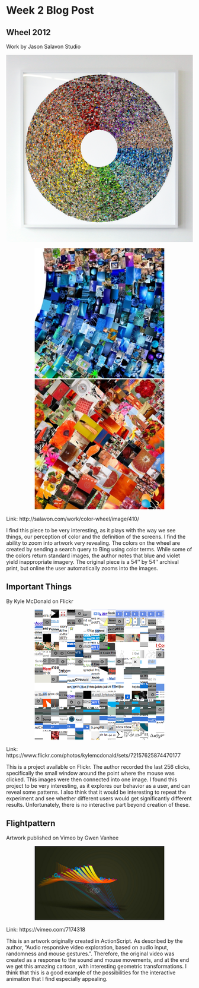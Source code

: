 # Week 2 Blog Post

## <Color> Wheel 2012

Work by Jason Salavon Studio
<p align="center">
  <img src="images/ColorWheel.png" width="550"/>
</p>
<p align="center">
  <img src="images/ColorWheel_detail.jpg" width="350"/>
  <img src="images/ColorWheel_detail2.jpg" width="350"/>
</p>
Link: http://salavon.com/work/color-wheel/image/410/

I find this piece to be very interesting, as it plays with the way we see things, our perception of color and the definition of the screens. I find the ability to zoom into artwork very revealing. The colors on the wheel are created by sending a search query to Bing using color terms. While some of the colors return standard images, the author notes that blue and violet yield inappropriate imagery. The original piece is a 54’’ by 54’’ archival print, but online the user automatically zooms into the images. 

## Important Things

By Kyle McDonald on Flickr
<p align="center">
  <img src="images/importantThings.png" width="350"/>
</p>
Link: https://www.flickr.com/photos/kylemcdonald/sets/72157625874470177

This is a project available on Flickr. The author recorded the last 256 clicks, specifically the small window around the point where the mouse was clicked. This images were then connected into one image. I found this project to be very interesting, as it explores our behavior as a user, and can reveal some patterns. I also think that it would be interesting to repeat the experiment and see whether different users would get significantly different results. Unfortunately, there is no interactive part beyond creation of these. 

## Flightpattern

Artwork published on Vimeo by Gwen Vanhee
<p align="center">
  <img src="images/flightPattern.png" width="350"/>
</p>
Link: https://vimeo.com/7174318 

This is an artwork originally created in ActionScript. As described by the author, “Audio responsive video exploration, based on audio input, randomness and mouse gestures.”. Therefore, the original video was created as a response to the sound and mouse movements, and at the end we get this amazing cartoon, with interesting geometric transformations. I think that this is a good example of the possibilities for the interactive animation that I find especially appealing. 


